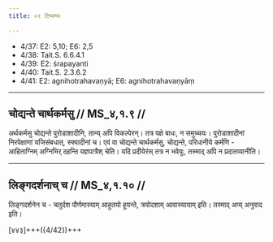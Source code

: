 ```yaml
---
title: ०९ टिप्पण्यः

---
```

- 4/37: E2: 5,10; E6: 2,5
- 4/38: Tait.S. 6.6.4.1
- 4/39: E2: śrapayanti
- 4/40: Tait.S. 2.3.6.2
- 4/41: E2: agnihotrahavaṇyā; E6: agnihotrahavaṇyāṃ

____________________________________________


## चोद्यन्ते चार्थकर्मसु // MS_४,१.९ //

अर्थकर्मसु चोद्यन्ते पुरोडाशादीनि, तान्य् अपि विकल्पेरन्। तत्र पक्षे बाधः, न समुच्चयः। पुरोडाशादीनां निरपेक्षाणां यजिसंबधात्, स्फ्यादीनां च। एवं वा चोद्यन्ते चार्थकर्मसु, चोद्यन्ते, परिधानीये कर्मणि - आहिताग्निम् अग्निभिर् दहन्ति यज्ञपात्रैश् चेति। यदि प्रदीयेरंस् तत्र न भवेयुः, तस्माद् अपि न प्रदातव्यानीति।

____________________________________________


## लिङ्गदर्शनाच् च // MS_४,१.१० //

लिङ्गदर्शनेन च - चतुर्दश पौर्णमास्याम् आहुतयो हूयन्ते, त्रयोदशाम् आवास्यायाम् इति। तस्माद् अप्य् अनुवाद इति।

[४४३]+++({4/42})+++
